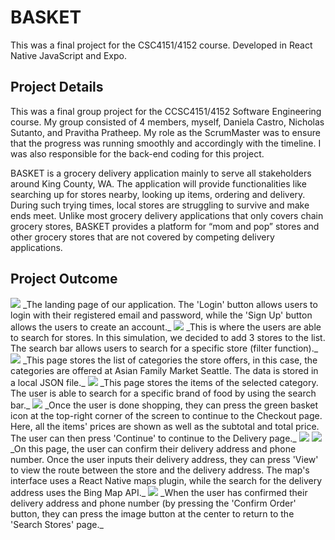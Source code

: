 # BASKET

This was a final project for the CSC4151/4152 course. Developed in React Native JavaScript and Expo. 

## Project Details
This was a final group project for the CCSC4151/4152 Software Engineering course. My group consisted of 4 members, myself, Daniela Castro, Nicholas Sutanto, and Pravitha Pratheep. My role as the ScrumMaster was to ensure that the progress was running smoothly and accordingly with the timeline. I was also responsible for the back-end coding for this project. 

BASKET is a grocery delivery application mainly to serve all stakeholders around King County, WA. The application will provide functionalities like searching up for stores nearby, looking up items, ordering and delivery. During such trying times, local stores are struggling to survive and make ends meet. Unlike most grocery delivery applications that only covers chain grocery stores, BASKET provides a platform for “mom and pop” stores and other grocery stores that are not covered by competing delivery applications.

## Project Outcome
<img src="images/Basket_landing.png?raw=true"/>
_The landing page of our application. The 'Login' button allows users to login with their registered email and password, while the 'Sign Up' button allows the users to create an account._ 

<img src="images/Basket_home.png?raw=true"/>
_This is where the users are able to search for stores. In this simulation, we decided to add 3 stores to the list. The search bar allows users to search for a specific store (filter function)._ 

<img src="images/Basket_Asian.png?raw=true"/>
_This page stores the list of categories the store offers, in this case, the categories are offered at Asian Family Market Seattle. The data is stored in a local JSON file._

<img src="images/Basket_Asian_Fruits.png?raw=true"/>
_This page stores the items of the selected category. The user is able to search for a specific brand of food by using the search bar._

<img src="images/Basket_Item.png?raw=true"/>
_Once the user is done shopping, they can press the green basket icon at the top-right corner of the screen to continue to the Checkout page. Here, all the items' prices are shown as well as the subtotal and total price. The user can then press 'Continue' to continue to the Delivery page._

<img src="images/Basket_checkout.png?raw=true"/>
<img src="images/Basket_checkout_2.png?raw=true"/>
_On this page, the user can confirm their delivery address and phone number. Once the user inputs their delivery address, they can press 'View' to view the route between the store and the delivery address. The map's interface uses a React Native maps plugin, while the search for the delivery address uses the Bing Map API._

<img src="images/Basket_order_confirmed.png?raw=true"/>
_When the user has confirmed their delivery address and phone number (by pressing the 'Confirm Order' button, they can press the image button at the center to return to the 'Search Stores' page._
